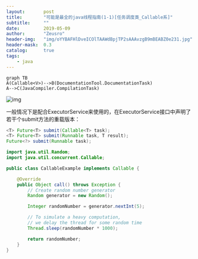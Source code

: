 ```yaml
---
layout:       post
title:        "可能是最全的java线程指南(1-1)[任务调度类_Callable系]"
subtitle:     ""
date:         2019-05-09
author:       "Zeusro"
header-img:   "img/oYYBAFHlDveICOlTAAWdBpjTP2sAAAvzgB9mBEABZ0e231.jpg"
header-mask:  0.3
catalog:      true
tags:
    - java
---
```




```
graph TB
A(Callable<V>)-->B(DocumentationTool.DocumentationTask)
A-->C(JavaCompiler.CompilationTask)
```

![img](/in-post/java-concurrent/Callable.png)

一般情况下是配合ExecutorService来使用的，在ExecutorService接口中声明了若干个submit方法的重载版本：

```java
<T> Future<T> submit(Callable<T> task);
<T> Future<T> submit(Runnable task, T result);
Future<?> submit(Runnable task);
```

```java
import java.util.Random;
import java.util.concurrent.Callable;

public class CallableExample implements Callable {

    @Override
    public Object call() throws Exception {
        // Create random number generator
        Random generator = new Random();

        Integer randomNumber = generator.nextInt(5);

        // To simulate a heavy computation,
        // we delay the thread for some random time
        Thread.sleep(randomNumber * 1000);

        return randomNumber;
    }
}
```




